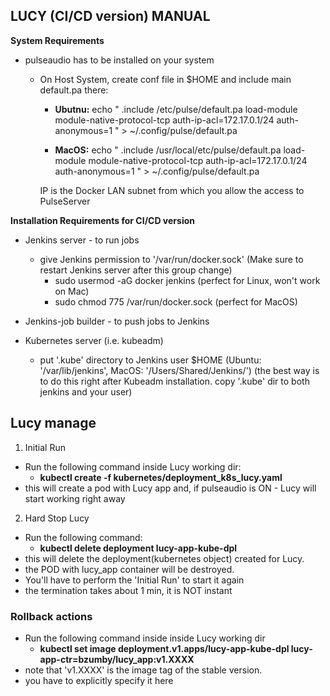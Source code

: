 ## LUCY (CI/CD version) MANUAL


**System Requirements**

* pulseaudio has to be installed on your system

  * On Host System, create conf file in $HOME and include main default.pa there:

	* **Ubutnu:**
	echo "
	.include /etc/pulse/default.pa
	load-module module-native-protocol-tcp auth-ip-acl=172.17.0.1/24 auth-anonymous=1
	" > ~/.config/pulse/default.pa

	* **MacOS:**
	echo "
	.include /usr/local/etc/pulse/default.pa
	load-module module-native-protocol-tcp auth-ip-acl=172.17.0.1/24 auth-anonymous=1
	" > ~/.config/pulse/default.pa

	IP is the Docker LAN subnet from which you allow the access to PulseServer 

**Installation Requirements for CI/CD version**

* Jenkins server - to run jobs
	* give Jenkins permission to '/var/run/docker.sock' (Make sure to restart Jenkins server after this group change)
	  * sudo usermod -aG docker jenkins  (perfect for Linux, won't work on Mac)
	  * sudo chmod 775 /var/run/docker.sock (perfect for MacOS)

* Jenkins-job builder - to push jobs to Jenkins

* Kubernetes server (i.e. kubeadm)
	* put '.kube' directory to Jenkins user $HOME (Ubuntu: '/var/lib/jenkins', MacOS: '/Users/Shared/Jenkins/')
	(the best way is to do this right after Kubeadm installation. copy '.kube' dir to both jenkins and your user)


## Lucy manage

1. Initial Run
* Run the following command inside Lucy working dir:
  * **kubectl create -f kubernetes/deployment_k8s_lucy.yaml**
* this will create a pod with Lucy app and, if  pulseaudio is ON - Lucy will start working right away

2. Hard Stop Lucy
* Run the following command:
  * **kubectl delete deployment lucy-app-kube-dpl**
* this will delete the deployment(kubernetes object) created for Lucy. 
* the POD with lucy_app container will be destroyed. 
* You'll have to perform the 'Initial Run' to start it again
* the termination takes about 1 min, it is NOT instant

### Rollback actions
* Run the following command inside inside Lucy working dir
  * **kubectl set image deployment.v1.apps/lucy-app-kube-dpl lucy-app-ctr=bzumby/lucy_app:v1.XXXX**
* note that 'v1.XXXX' is the image tag of the stable version.
* you have to explicitly specify it here  
